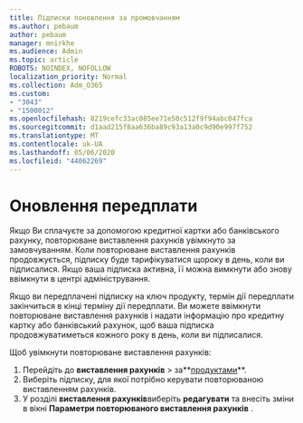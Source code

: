 ```yaml
---
title: Підписки поновлення за промовчанням
ms.author: pebaum
author: pebaum
manager: mnirkhe
ms.audience: Admin
ms.topic: article
ROBOTS: NOINDEX, NOFOLLOW
localization_priority: Normal
ms.collection: Adm_O365
ms.custom:
- "3043"
- "1500012"
ms.openlocfilehash: 8219cefc33ac085ee71e50c512f9f94abc047fca
ms.sourcegitcommit: d1aad215f8aa636ba89c93a13a0c9d90e997f752
ms.translationtype: MT
ms.contentlocale: uk-UA
ms.lasthandoff: 05/06/2020
ms.locfileid: "44062269"
---
```

# <a name="renewing-your-subscription"></a>Оновлення передплати

Якщо Ви сплачуєте за допомогою кредитної картки або банківського рахунку, повторюване виставлення рахунків увімкнуто за замовчуванням. Коли повторюване виставлення рахунків продовжується, підписку буде тарифікуватися щороку в день, коли ви підписалися. Якщо ваша підписка активна, її можна вимкнути або знову ввімкнути в центрі адміністрування.

Якщо ви передплачені підписку на ключ продукту, термін дії передплати закінчиться в кінці терміну дії передплати. Ви можете ввімкнути повторюване виставлення рахунків і надати інформацію про кредитну картку або банківський рахунок, щоб ваша підписка продовжуватиметься кожного року в день, коли ви підписалися.

Щоб увімкнути повторюване виставлення рахунків: 

1. Перейдіть до **виставлення рахунків** > за**[продуктами](https://go.microsoft.com/fwlink/p/?linkid=842054)**.
2. Виберіть підписку, для якої потрібно керувати повторюваною виставленням рахунків.
3. У розділі **виставлення рахунків**виберіть **редагувати** та внесіть зміни в вікні **Параметри повторюваного виставлення рахунків** . 